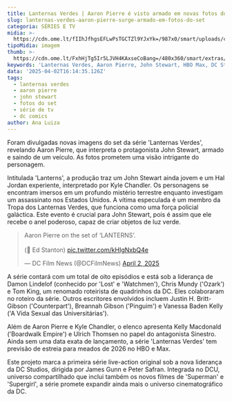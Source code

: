 ```yaml
---
title: Lanternas Verdes | Aaron Pierre é visto armado em novas fotos do set
slug: lanternas-verdes-aaron-pierre-surge-armado-em-fotos-do-set
categoria: SÉRIES E TV
midia: >-
  https://cdn.ome.lt/fIIhJfhgsEFLwPsTGCTZl9YJxYk=/987x0/smart/uploads/conteudo/fotos/OMELETE_CAPA_-_2025-04-02T123308.425.png
tipoMidia: imagem
thumb: >-
  https://cdn.ome.lt/FxhHjTg5Ir5LJVH4KAxseCoBang=/480x360/smart/extras/conteudos/omelete_THUMB_-_2025-04-02T123232.803.png
keywords: 'Lanternas Verdes, Aaron Pierre, John Stewart, HBO Max, DC Studios, série'
data: '2025-04-02T16:14:35.126Z'
tags:
  - lanternas verdes
  - aaron pierre
  - john stewart
  - fotos do set
  - série de tv
  - dc comics
author: Ana Luiza
---
```


Foram divulgadas novas imagens do set da série 'Lanternas Verdes', revelando Aaron Pierre, que interpreta o protagonista John Stewart, armado e saindo de um veículo. As fotos prometem uma visão intrigante do personagem.

Intitulada 'Lanterns', a produção traz um John Stewart ainda jovem e um Hal Jordan experiente, interpretado por Kyle Chandler. Os personagens se encontram imersos em um profundo mistério terrestre enquanto investigam um assassinato nos Estados Unidos. A vítima especulada é um membro da Tropa dos Lanternas Verdes, que funciona como uma força policial galáctica. Este evento é crucial para John Stewart, pois é assim que ele recebe o anel poderoso, capaz de criar objetos de luz verde.

<blockquote class="twitter-tweet"><p lang="en" dir="ltr">Aaron Pierre on the set of ‘LANTERNS’.<br><br>(📸 Ed Stanton) <a href="https://t.co/kHIgNxbQ4e">pic.twitter.com/kHIgNxbQ4e</a></p>&mdash; DC Film News (@DCFilmNews) <a href="https://twitter.com/DCFilmNews/status/1907398139520188644?ref_src=twsrc%5Etfw">April 2, 2025</a></blockquote>


A série contará com um total de oito episódios e está sob a liderança de Damon Lindelof (conhecido por 'Lost' e 'Watchmen'), Chris Mundy ('Ozark') e Tom King, um renomado roteirista de quadrinhos da DC. Eles colaboraram no roteiro da série. Outros escritores envolvidos incluem Justin H. Britt-Gibson ('Counterpart'), Breannah Gibson ('Pinguim') e Vanessa Baden Kelly ('A Vida Sexual das Universitárias').

Além de Aaron Pierre e Kyle Chandler, o elenco apresenta Kelly Macdonald ('Boardwalk Empire') e Ulrich Thomsen no papel do antagonista Sinestro. Ainda sem uma data exata de lançamento, a série 'Lanternas Verdes' tem previsão de estreia para meados de 2026 no HBO e Max.

Este projeto marca a primeira série live-action original sob a nova liderança da DC Studios, dirigida por James Gunn e Peter Safran. Integrada no DCU, universo compartilhado que inclui também os novos filmes de 'Superman' e 'Supergirl', a série promete expandir ainda mais o universo cinematográfico da DC.
